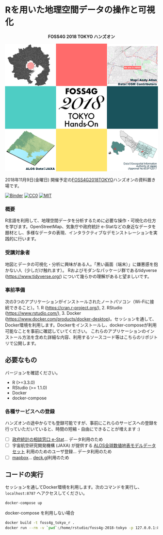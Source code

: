 Rを用いた地理空間データの操作と可視化
=================

<p align="center"><b>FOSS4G 2018 TOKYO ハンズオン</b></p>

<p align="center"><img src="inst/readme-banner.png" width="580"></p>

2018年11月9日(金曜日) 開催予定の[FOSS4G2018TOKYO](https://www.osgeo.jp/events/foss4g-2018/foss4g-2018-tokyo)ハンズオンの資料置き場です。

[![Binder](http://mybinder.org/badge.svg)](https://mybinder.org/v2/gh/uribo/foss4g-2018-tokyo/master?urlpath=rstudio)
[![CC0](https://img.shields.io/badge/license_\(images\)_-CC0-green.svg)](https://creativecommons.org/publicdomain/zero/1.0/)
[![MIT](https://img.shields.io/badge/license_\(code\)_-MIT-green.svg)](https://opensource.org/licenses/MIT)

### 概要

R言語を利用して、地理空間データを分析するために必要な操作・可視化の仕方を学びます。OpenStreetMap、気象庁や政府統計 e-Statなどの身近なデータを題材とし、多様なデータの表現、インタラクティブなデモンストレーションを実践的に行います。

### 受講対象者

地図とデータの可視化・分析に興味がある人。「黒い画面（端末）」に嫌悪感を抱かない人（少しだけ触れます）。
Rおよびモダンなパッケージ群であるtidyverse (https://www.tidyverse.org/) について幾らかの理解があると望ましいです。

### 事前準備

次の3つのアプリケーションがインストールされたノートパソコン（Wi-Fiに接続できること）。1. R (https://cran.r-project.org/), 2. RStudio (https://www.rstudio.com/), 3. Docker (https://www.docker.com/products/docker-desktop)。セッションを通して、Docker環境を利用します。Dockerをインストールし、docker-composeが利用可能なことを事前に確認していてください。
これらのアプリケーションのインストール方法を含めた詳細な内容、利用するソースコード等はこちらのリポジトリで公開します。


## 必要なもの

バージョンを確認ください。

* R (>=3.3.0)
* RStudio (>= 1.1.0)
* Docker
* docker-compose

### 各種サービスへの登録

ハンズオンの途中からでも登録可能ですが、事前にこれらのサービスへの登録を行っていただいていると、時間の短縮・自由にできることが増えます :)

- [ ] [政府統計の相談窓口 e-Stat](https://www.e-stat.go.jp)... データ利用のため
- [ ] 宇宙航空研究開発機構 (JAXA) が提供する [ALOS全球数値地表モデルデータセット](https://www.eorc.jaxa.jp/ALOS/aw3d30/index_j.htm) 利用のためのユーザ登録... データ利用のため
- [ ] [mapbox](https://www.mapbox.com/)... [deck.gl](http://deck.gl/)利用のため

## コードの実行

セッションを通してDocker環境を利用します。次のコマンドを実行し、`localhost:8787` へアクセスしてください。

``` bash
docker-compose up
```

docker-compose を利用しない場合

```bash
docker build -t foss4g_tokyo_r .
docker run --rm -v `pwd`:/home/rstudio/foss4g-2018-tokyo -p 127.0.0.1:8787:8787 -e DISABLE_AUTH=true foss4g_tokyo_r
```
